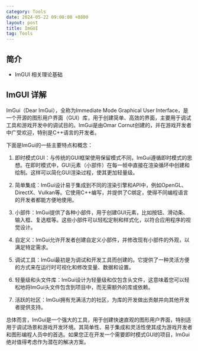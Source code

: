 ```yaml
---
category: Tools
date: 2024-05-22 09:00:00 +0800
layout: post
title: ImGUI
tag: Tools
---
```

## 简介

+ ImGUI 相关理论基础

## ImGUI 详解

ImGui（Dear ImGui），全称为Immediate Mode Graphical User Interface，是一个开源的图形用户界面（GUI）库，用于创建简单、高效的界面，主要用于调试工具和游戏开发中的调试目的。ImGui是由Omar Cornut创建的，并在游戏开发者中广受欢迎，特别是C++语言的开发者。

下面是ImGui的一些主要特点和概念：

1. 即时模式GUI：与传统的GUI框架使用保留模式不同，ImGui遵循即时模式的思想。在即时模式中，GUI元素（小部件）在每一帧中直接在渲染循环中创建和绘制。这样可以简化GUI渲染过程，使其更加轻量级。

2. 简单集成：ImGui设计易于集成到不同的渲染引擎和API中，例如OpenGL、DirectX、Vulkan等。它使用C++编写，并提供了C绑定，使得不同编程语言的开发者都能方便地使用。

3. 小部件：ImGui提供了各种小部件，用于创建GUI元素，比如按钮、滑动条、输入框、复选框等。这些小部件可以轻松定制和样式化，以符合应用程序的视觉设计。

4. 自定义：ImGui允许开发者创建自定义小部件，并修改现有小部件的外观，以满足特定需求。

5. 调试工具：ImGui最初是为调试和开发工具而创建的。它提供了一种灵活方便的方式来在运行时可视化和修改变量、数据和设置。

6. 轻量级和头文件库：ImGui设计为轻量级和仅包含头文件，这意味着您可以轻松地将ImGui头文件包含到项目中，而无需额外的库或依赖。

7. 活跃的社区：ImGui拥有充满活力的社区，为库的开发做出贡献并向其他开发者提供支持。

总体而言，ImGui是一个强大的工具，用于创建快速直观的图形用户界面，特别适用于调试场景和游戏开发环境。其简单性、易于集成和灵活性使其成为游戏开发者和图形编程人员中的首选。如果您正在开发一个需要即时模式GUI的项目，ImGui绝对值得考虑作为潜在的解决方案。